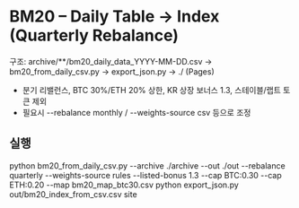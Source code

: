 # BM20 – Daily Table → Index (Quarterly Rebalance)
구조: archive/**/bm20_daily_data_YYYY-MM-DD.csv → bm20_from_daily_csv.py → export_json.py → ./ (Pages)
- 분기 리밸런스, BTC 30%/ETH 20% 상한, KR 상장 보너스 1.3, 스테이블/랩트 토큰 제외
- 필요시 --rebalance monthly / --weights-source csv 등으로 조정

## 실행
python bm20_from_daily_csv.py --archive ./archive --out ./out --rebalance quarterly --weights-source rules --listed-bonus 1.3 --cap BTC:0.30 --cap ETH:0.20 --map bm20_map_btc30.csv
python export_json.py out/bm20_index_from_csv.csv site
